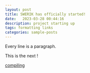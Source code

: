 ```yaml
---
layout: post
title: SWERIK has officially started!
date:   2023-03-28 00:44:16
description: project starting up
tags: formatting links
categories: sample-posts
---
```


Every line is a paragraph.

This is the next !

[compiling](https://user-images.githubusercontent.com/10169469/234604912-5261d3ad-9123-4a4c-b706-b56641216735.png)

